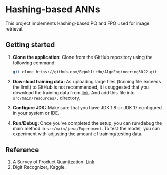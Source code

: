# Hashing-based ANNs

This project implements Hashing-based PQ and FPQ used for image retrieval. 

## Getting started

1. **Clone the application:** Clone  from the GitHub repository using the following command:

   ```bash
   git clone https://github.com/RepublicHo/AlgoEngineering3022.git
   ```
2. **Download training data:** As uploading large files (training file exceeds the limit) to GitHub is not recommended, it is suggested that you download the training data from 
[link](https://www.kaggle.com/competitions/digit-recognizer/data). And add this file into `src/main/resources/.` directory. 

3. **Configure JDK:** Make sure that you have JDK 1.8 or JDK 17 configured in your system or IDE.

4. **Run/Debug:** Once you've completed the setup, you can run/debug the main method in `src/main/java/Experiment`. To test the model, you can experiment with adjusting the amount of training/testing data.

## Reference

1. A Survey of Product Quantization. [Link](https://www.jstage.jst.go.jp/article/mta/6/1/6_2/_pdf)
2. Digit Recognizer, Kaggle. 